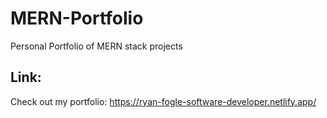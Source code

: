 # MERN-Portfolio
Personal Portfolio of MERN stack projects 

## Link: 
Check out my portfolio: https://ryan-fogle-software-developer.netlify.app/